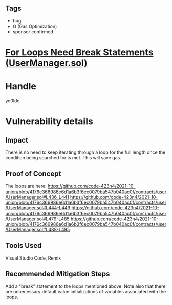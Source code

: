 ## Tags

- bug
- G (Gas Optimization)
- sponsor confirmed

# [For Loops Need Break Statements (UserManager.sol)](https://github.com/code-423n4/2021-10-union-findings/issues/27) 

# Handle

ye0lde


# Vulnerability details

## Impact

There is no need to keep iterating through a loop for the full length once the condition being searched for is met.  This will save gas.

## Proof of Concept

The loops are here:
https://github.com/code-423n4/2021-10-union/blob/4176c366986e6d1a6b3f6ec0079ba547b040ac0f/contracts/user/UserManager.sol#L436-L441
https://github.com/code-423n4/2021-10-union/blob/4176c366986e6d1a6b3f6ec0079ba547b040ac0f/contracts/user/UserManager.sol#L444-L449
https://github.com/code-423n4/2021-10-union/blob/4176c366986e6d1a6b3f6ec0079ba547b040ac0f/contracts/user/UserManager.sol#L479-L485
https://github.com/code-423n4/2021-10-union/blob/4176c366986e6d1a6b3f6ec0079ba547b040ac0f/contracts/user/UserManager.sol#L488-L495

## Tools Used
Visual Studio Code, Remix

## Recommended Mitigation Steps

Add a "break" statement to the loops mentioned above.
Note also that there are unnecessary default value initializations of variables associated with the loops.

